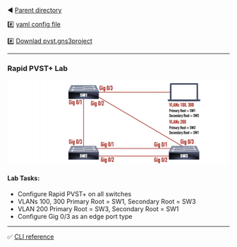 ◀️ [Parent directory](../) 

#️⃣ [yaml config file](../lab1/pvst.yaml)

#️⃣ [Downlad pvst.gns3project](../lab1/pvst1.gns3project)

---

### Rapid PVST+ Lab

![Lab topology](https://github.com/tech-zero/assets/blob/main/images/pvst+.png?raw=true)

#### Lab Tasks:
- Configure Rapid PVST+ on all switches
- VLANs 100, 300 Primary Root = SW1, Secondary Root = SW3
- VLAN 200 Primary Root = SW3, Secondary Root = SW1
- Configure Gig 0/3 as an edge port type

---

:white_check_mark: [CLI reference](https://github.com/tech-zero/assets/blob/main/solutions/pvst1.md)
